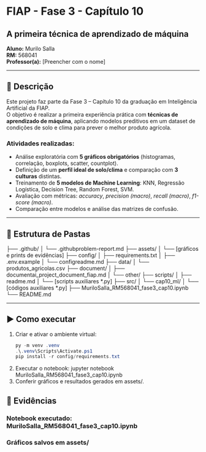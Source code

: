 # FIAP - Fase 3 - Capítulo 10  
## A primeira técnica de aprendizado de máquina  

**Aluno:** Murilo Salla  
**RM:** 568041  
**Professor(a):** [Preencher com o nome]  

---

## 📌 Descrição
Este projeto faz parte da Fase 3 – Capítulo 10 da graduação em Inteligência Artificial da FIAP.  
O objetivo é realizar a primeira experiência prática com **técnicas de aprendizado de máquina**, aplicando modelos preditivos em um dataset de condições de solo e clima para prever o melhor produto agrícola.

### Atividades realizadas:
- Análise exploratória com **5 gráficos obrigatórios** (histogramas, correlação, boxplots, scatter, countplot).  
- Definição de um **perfil ideal de solo/clima** e comparação com **3 culturas** distintas.  
- Treinamento de **5 modelos de Machine Learning**: KNN, Regressão Logística, Decision Tree, Random Forest, SVM.  
- Avaliação com métricas: *accuracy*, *precision (macro)*, *recall (macro)*, *f1-score (macro)*.  
- Comparação entre modelos e análise das matrizes de confusão.  

---

## 📂 Estrutura de Pastas
├── .github/
│ └── .githubproblem-report.md
├── assets/
│ └── [gráficos e prints de evidências]
├── config/
│ ├── requirements.txt
│ ├── .env.example
│ └── configreadme.md
├── data/
│ └── produtos_agricolas.csv
├── document/
│ ├── documentai_project_document_fiap.md
│ └── other/
├── scripts/
│ ├── readme.md
│ └── [scripts auxiliares *.py]
├── src/
│ └── cap10_ml/
│ └── [códigos auxiliares *.py]
├── MuriloSalla_RM568041_fase3_cap10.ipynb
└── README.md

---

## ▶️ Como executar
1. Criar e ativar o ambiente virtual:
   ```powershell
   py -m venv .venv
   .\.venv\Scripts\Activate.ps1
   pip install -r config/requirements.txt
2. Executar o notebook:
   jupyter notebook MuriloSalla_RM568041_fase3_cap10.ipynb
3. Conferir gráficos e resultados gerados em assets/.

## 🎥 Evidências
### Notebook executado: MuriloSalla_RM568041_fase3_cap10.ipynb
### Gráficos salvos em assets/